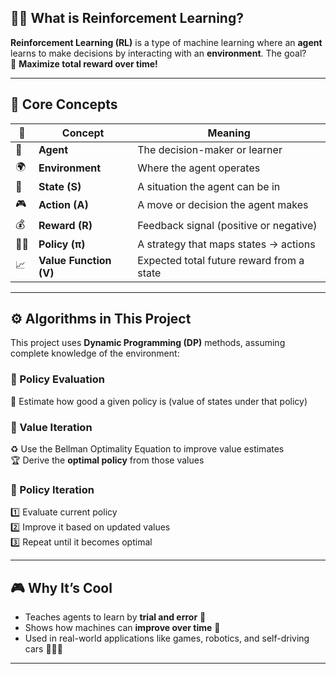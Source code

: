 ## 🧠✨ What is Reinforcement Learning?

**Reinforcement Learning (RL)** is a type of machine learning where an **agent** learns to make decisions by interacting with an **environment**. The goal?  
🎯 **Maximize total reward over time!**

---

## 🧩 Core Concepts

| 🧱 | **Concept** | **Meaning** |
|----|-------------|--------------|
| 🧍 | **Agent** | The decision-maker or learner |
| 🌍 | **Environment** | Where the agent operates |
| 🧭 | **State (S)** | A situation the agent can be in |
| 🎮 | **Action (A)** | A move or decision the agent makes |
| 💰 | **Reward (R)** | Feedback signal (positive or negative) |
| 🧑‍🏫 | **Policy (π)** | A strategy that maps states → actions |
| 📈 | **Value Function (V)** | Expected total future reward from a state |

---

## ⚙️ Algorithms in This Project

This project uses **Dynamic Programming (DP)** methods, assuming complete knowledge of the environment:

### 🔁 Policy Evaluation  
📏 Estimate how good a given policy is (value of states under that policy)

### 🚀 Value Iteration  
♻️ Use the Bellman Optimality Equation to improve value estimates  
🏆 Derive the **optimal policy** from those values

### 🧠 Policy Iteration  
1️⃣ Evaluate current policy  
2️⃣ Improve it based on updated values  
3️⃣ Repeat until it becomes optimal

---

## 🎮 Why It’s Cool

- Teaches agents to learn by **trial and error** 🧪  
- Shows how machines can **improve over time** 🔄  
- Used in real-world applications like games, robotics, and self-driving cars 🚗🤖🎲

---

